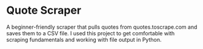 # Quote Scraper
A beginner-friendly scraper that pulls quotes from quotes.toscrape.com and saves them to a CSV file. I used this project to get comfortable with scraping fundamentals and working with file output in Python.
